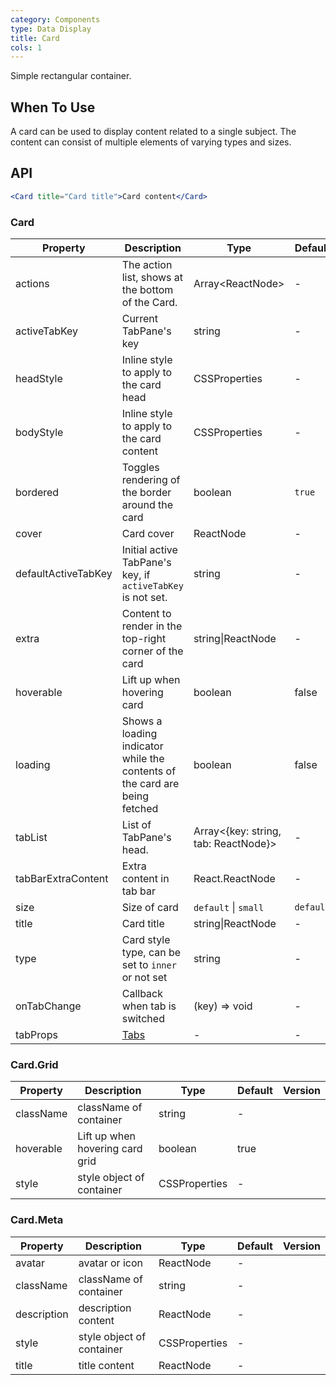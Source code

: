 ```yaml
---
category: Components
type: Data Display
title: Card
cols: 1
---
```


Simple rectangular container.

## When To Use

A card can be used to display content related to a single subject. The content can consist of multiple elements of varying types and sizes.

## API

```jsx
<Card title="Card title">Card content</Card>
```

### Card

| Property | Description | Type | Default | Version |
| --- | --- | --- | --- | --- |
| actions | The action list, shows at the bottom of the Card. | Array&lt;ReactNode> | - |  |
| activeTabKey | Current TabPane's key | string | - |  |
| headStyle | Inline style to apply to the card head | CSSProperties | - |  |
| bodyStyle | Inline style to apply to the card content | CSSProperties | - |  |
| bordered | Toggles rendering of the border around the card | boolean | `true` |  |
| cover | Card cover | ReactNode | - |  |
| defaultActiveTabKey | Initial active TabPane's key, if `activeTabKey` is not set. | string | - |  |
| extra | Content to render in the top-right corner of the card | string\|ReactNode | - |  |
| hoverable | Lift up when hovering card | boolean | false |  |
| loading | Shows a loading indicator while the contents of the card are being fetched | boolean | false |  |
| tabList | List of TabPane's head. | Array&lt;{key: string, tab: ReactNode}> | - |  |
| tabBarExtraContent | Extra content in tab bar | React.ReactNode | - |  |
| size | Size of card | `default` \| `small` | `default` |  |
| title | Card title | string\|ReactNode | - |  |
| type | Card style type, can be set to `inner` or not set | string | - |  |
| onTabChange | Callback when tab is switched | (key) => void | - |  |
| tabProps | [Tabs](/components/tabs/#Tabs) | - | - |  |

### Card.Grid

| Property  | Description                     | Type          | Default | Version |
| --------- | ------------------------------- | ------------- | ------- | ------- |
| className | className of container          | string        | -       |         |
| hoverable | Lift up when hovering card grid | boolean       | true    |         |
| style     | style object of container       | CSSProperties | -       |         |

### Card.Meta

| Property    | Description               | Type          | Default | Version |
| ----------- | ------------------------- | ------------- | ------- | ------- |
| avatar      | avatar or icon            | ReactNode     | -       |         |
| className   | className of container    | string        | -       |         |
| description | description content       | ReactNode     | -       |         |
| style       | style object of container | CSSProperties | -       |         |
| title       | title content             | ReactNode     | -       |         |
